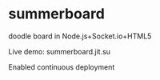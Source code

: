 summerboard
===========

doodle board in Node.js+Socket.io+HTML5

Live demo: summerboard.jit.su

Enabled continuous deployment